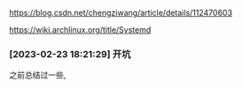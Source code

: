 
https://blog.csdn.net/chengziwang/article/details/112470603

https://wiki.archlinux.org/title/Systemd

### [2023-02-23 18:21:29] 开坑

之前总结过一些,

